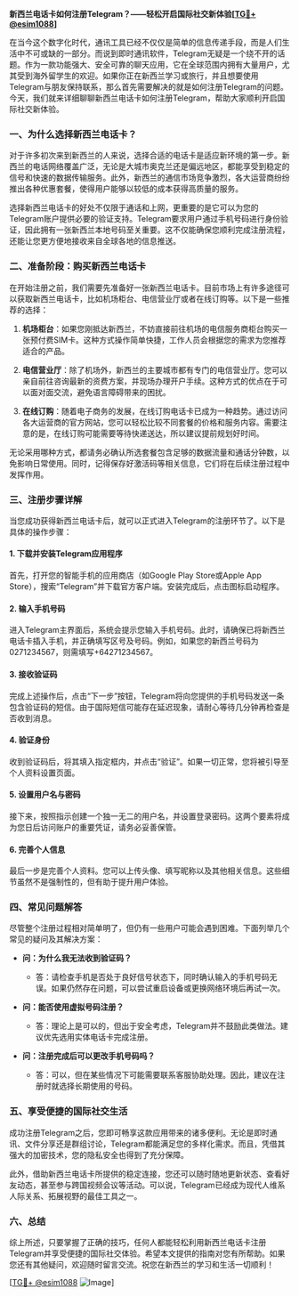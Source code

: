 **新西兰电话卡如何注册Telegram？——轻松开启国际社交新体验[[TG💪+ @esim1088](https://t.me/s/esim1088)]**

在当今这个数字化时代，通讯工具已经不仅仅是简单的信息传递手段，而是人们生活中不可或缺的一部分。而说到即时通讯软件，Telegram无疑是一个绕不开的话题。作为一款功能强大、安全可靠的聊天应用，它在全球范围内拥有大量用户，尤其受到海外留学生的欢迎。如果你正在新西兰学习或旅行，并且想要使用Telegram与朋友保持联系，那么首先需要解决的就是如何注册Telegram的问题。今天，我们就来详细聊聊新西兰电话卡如何注册Telegram，帮助大家顺利开启国际社交新体验。

### 一、为什么选择新西兰电话卡？

对于许多初次来到新西兰的人来说，选择合适的电话卡是适应新环境的第一步。新西兰的电话网络覆盖广泛，无论是大城市奥克兰还是偏远地区，都能享受到稳定的信号和快速的数据传输服务。此外，新西兰的通信市场竞争激烈，各大运营商纷纷推出各种优惠套餐，使得用户能够以较低的成本获得高质量的服务。

选择新西兰电话卡的好处不仅限于通话和上网，更重要的是它可以为您的Telegram账户提供必要的验证支持。Telegram要求用户通过手机号码进行身份验证，因此拥有一张新西兰本地号码至关重要。这不仅能确保您顺利完成注册流程，还能让您更方便地接收来自全球各地的信息推送。

### 二、准备阶段：购买新西兰电话卡

在开始注册之前，我们需要先准备好一张新西兰电话卡。目前市场上有许多途径可以获取新西兰电话卡，比如机场柜台、电信营业厅或者在线订购等。以下是一些推荐的选择：

1. **机场柜台**：如果您刚抵达新西兰，不妨直接前往机场的电信服务商柜台购买一张预付费SIM卡。这种方式操作简单快捷，工作人员会根据您的需求为您推荐适合的产品。

2. **电信营业厅**：除了机场外，新西兰的主要城市都有专门的电信营业厅。您可以亲自前往咨询最新的资费方案，并现场办理开户手续。这种方式的优点在于可以面对面交流，避免语言障碍带来的困扰。

3. **在线订购**：随着电子商务的发展，在线订购电话卡已成为一种趋势。通过访问各大运营商的官方网站，您可以轻松比较不同套餐的价格和服务内容。需要注意的是，在线订购可能需要等待快递送达，所以建议提前规划好时间。

无论采用哪种方式，都请务必确认所选套餐包含足够的数据流量和通话分钟数，以免影响日常使用。同时，记得保存好激活码等相关信息，它们将在后续注册过程中发挥作用。

### 三、注册步骤详解

当您成功获得新西兰电话卡后，就可以正式进入Telegram的注册环节了。以下是具体的操作步骤：

#### 1. 下载并安装Telegram应用程序

首先，打开您的智能手机的应用商店（如Google Play Store或Apple App Store），搜索“Telegram”并下载官方客户端。安装完成后，点击图标启动程序。

#### 2. 输入手机号码

进入Telegram主界面后，系统会提示您输入手机号码。此时，请确保已将新西兰电话卡插入手机，并正确填写区号及号码。例如，如果您的新西兰号码为0271234567，则需填写+64271234567。

#### 3. 接收验证码

完成上述操作后，点击“下一步”按钮，Telegram将向您提供的手机号码发送一条包含验证码的短信。由于国际短信可能存在延迟现象，请耐心等待几分钟再检查是否收到消息。

#### 4. 验证身份

收到验证码后，将其填入指定框内，并点击“验证”。如果一切正常，您将被引导至个人资料设置页面。

#### 5. 设置用户名与密码

接下来，按照指示创建一个独一无二的用户名，并设置登录密码。这两个要素将成为您日后访问账户的重要凭证，请务必妥善保管。

#### 6. 完善个人信息

最后一步是完善个人资料。您可以上传头像、填写昵称以及其他相关信息。这些细节虽然不是强制性的，但有助于提升用户体验。

### 四、常见问题解答

尽管整个注册过程相对简单明了，但仍有一些用户可能会遇到困难。下面列举几个常见的疑问及其解决方案：

- **问：为什么我无法收到验证码？**
  - 答：请检查手机是否处于良好信号状态下，同时确认输入的手机号码无误。如果仍然存在问题，可以尝试重启设备或更换网络环境后再试一次。

- **问：能否使用虚拟号码注册？**
  - 答：理论上是可以的，但出于安全考虑，Telegram并不鼓励此类做法。建议优先选用实体电话卡完成注册。

- **问：注册完成后可以更改手机号码吗？**
  - 答：可以，但在某些情况下可能需要联系客服协助处理。因此，建议在注册时就选择长期使用的号码。

### 五、享受便捷的国际社交生活

成功注册Telegram之后，您即可畅享这款应用带来的诸多便利。无论是即时通讯、文件分享还是群组讨论，Telegram都能满足您的多样化需求。而且，凭借其强大的加密技术，您的隐私安全也得到了充分保障。

此外，借助新西兰电话卡所提供的稳定连接，您还可以随时随地更新状态、查看好友动态，甚至参与跨国视频会议等活动。可以说，Telegram已经成为现代人维系人际关系、拓展视野的最佳工具之一。

### 六、总结

综上所述，只要掌握了正确的技巧，任何人都能轻松利用新西兰电话卡注册Telegram并享受便捷的国际社交体验。希望本文提供的指南对您有所帮助。如果您还有其他疑问，欢迎随时留言交流。祝您在新西兰的学习和生活一切顺利！

[[TG💪+ @esim1088](https://t.me/s/esim1088) ![Image](https://i.postimg.cc/4NQfJmqS/Snipaste-2025-05-13-00-14-12.png)]